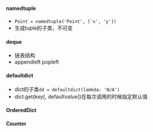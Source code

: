 #### namedtuple
- `Point = namedtuple('Point', ['x', 'y'])`
- 生成tuple的子类，不可变

#### deque
- 链表结构
- appendleft popleft

#### defaultdict
- dict的子类`dd = defaultdict(lambda: 'N/A')`
- dict.get(key[, defaultvalue])在每次调用的时候指定默认值

#### OrderedDict

#### Counter
